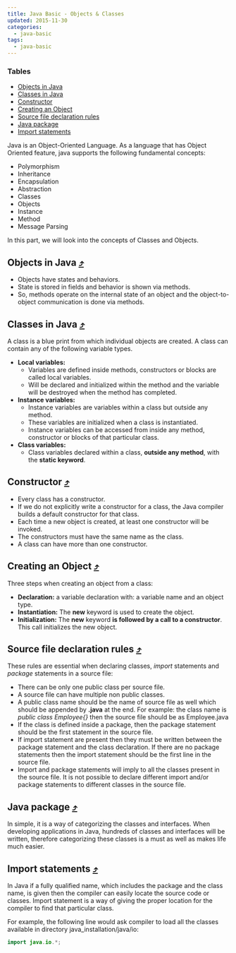 ```yaml
---
title: Java Basic - Objects & Classes
updated: 2015-11-30
categories:
  - java-basic
tags:
  - java-basic
---
```


### Tables

* [Objects in Java](#objects-in-java-10548tables)
* [Classes in Java](#classes-in-java-10548tables)
* [Constructor](#constructor-10548tables)
* [Creating an Object](#creating-an-object-10548tables)
* [Source file declaration rules](#source-file-declaration-rules-10548tables)
* [Java package](#java-package-10548tables)
* [Import statements](#import-statements-10548tables)

Java is an Object-Oriented Language. As a language that has Object Oriented feature, java supports the following fundamental concepts:

* Polymorphism
* Inheritance
* Encapsulation
* Abstraction
* Classes
* Objects
* Instance
* Method
* Message Parsing

In this part, we will look into the concepts of Classes and Objects.

## Objects in Java [&#10548;](#tables)

* Objects have states and behaviors.
* State is stored in fields and behavior is shown via methods.
* So, methods operate on the internal state of an object and the object-to-object communication is done via methods.

## Classes in Java [&#10548;](#tables)

A class is a blue print from which individual objects are created.
A class can contain any of the following variable types.

* **Local variables:**
     * Variables are defined inside methods, constructors or blocks are called local variables.
     * Will be declared and initialized within the method and the variable will be destroyed when the method has completed.
* **Instance variables:**
    * Instance variables are variables within a class but outside any method.
    * These variables are initialized when a class is instantiated.
    * Instance variables can be accessed from inside any method, constructor or blocks of that particular class.
* **Class variables:**
    * Class variables declared within a class, **outside any method**, with the **static keyword**.

## Constructor [&#10548;](#tables)
* Every class has a constructor.
* If we do not explicitly write a constructor for a class, the Java compiler builds a default constructor for that class.
* Each time a new object is created, at least one constructor will be invoked.
* The constructors must have the same name as the class.
* A class can have more than one constructor.

## Creating an Object [&#10548;](#tables)
Three steps when creating an object from a class:

* **Declaration:** a variable declaration with: a variable name and an object type.
* **Instantiation:** The **new** keyword is used to create the object.
* **Initialization:** The **new** keyword **is followed by a call to a constructor**. This call initializes the new object.

## Source file declaration rules [&#10548;](#tables)
These rules are essential when declaring classes, *import* statements and *package* statements in a source file:

* There can be only one public class per source file.
* A source file can have multiple non public classes.
* A public class name should be the name of source file as well which should be appended by **.java** at the end. For example: the class name is *public class Employee{}* then the source file should be as Employee.java
* If the class is defined inside a package, then the package statement should be the first statement in the source file.
* If import statement are present then they must be written between the package statement and the class declaration. If there are no package statements then the import statement should be the first line in the source file.
* Import and package statements will imply to all the classes present in the source file. It is not possible to declare different import and/or package statements to different classes in the source file.

## Java package [&#10548;](#tables)
In simple, it is a way of categorizing the classes and interfaces. When developing applications in Java, hundreds of classes and interfaces will be written, therefore categorizing these classes is a must as well as makes life much easier.

## Import statements [&#10548;](#tables)
In Java if a fully qualified name, which includes the package and the class name, is given then the compiler can easily locate the source code or classes. Import statement is a way of giving the proper location for the compiler to find that particular class.

For example, the following line would ask compiler to load all the classes available in directory java_installation/java/io:

```java
import java.io.*;
```
